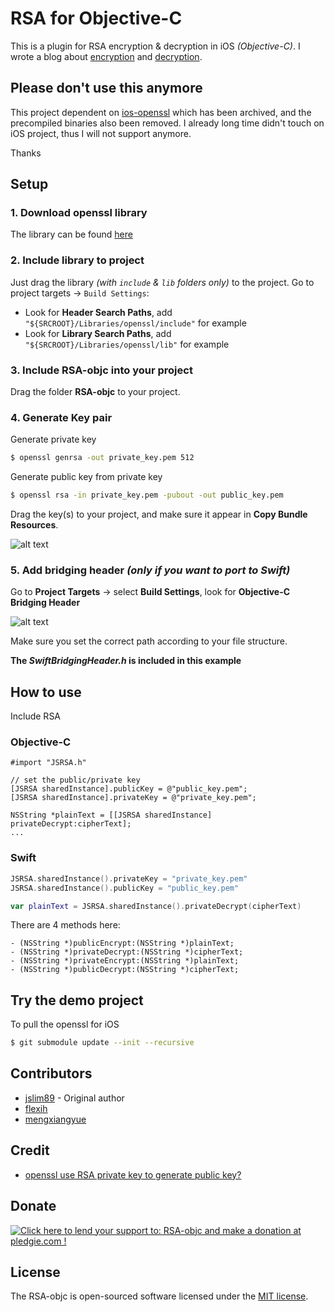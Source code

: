 # RSA for Objective-C
This is a plugin for RSA encryption & decryption in iOS _(Objective-C)_. I wrote a blog about [encryption](http://jslim.net/blog/2013/01/05/rsa-encryption-in-ios-and-decrypt-it-using-php/) and [decryption](http://jslim.net/blog/2013/06/24/rsa-decryption-on-ios/).

## Please don't use this anymore

This project dependent on [ios-openssl](https://github.com/st3fan/ios-openssl) which has been archived, and the precompiled binaries also been removed.
I already long time didn't touch on iOS project, thus I will not support anymore.

Thanks

## Setup

### 1. Download openssl library

The library can be found [here](https://github.com/st3fan/ios-openssl)

### 2. Include library to project

Just drag the library _(with `include` & `lib` folders only)_ to the project. Go to project targets -> `Build Settings`:

* Look for **Header Search Paths**, add `"${SRCROOT}/Libraries/openssl/include"` for example
* Look for **Library Search Paths**, add `"${SRCROOT}/Libraries/openssl/lib"` for example

### 3. Include RSA-objc into your project

Drag the folder **RSA-objc** to your project.

### 4. Generate Key pair

Generate private key
```sh
$ openssl genrsa -out private_key.pem 512
```

Generate public key from private key
```sh
$ openssl rsa -in private_key.pem -pubout -out public_key.pem
```

Drag the key(s) to your project, and make sure it appear in **Copy Bundle Resources**.

![alt text](https://raw.github.com/jslim89/RSA-Example/master/screenshots/resource_bundle.png "Copy Bundle Resources")  

### 5. Add bridging header _(only if you want to port to Swift)_

Go to **Project Targets** -> select **Build Settings**, look for **Objective-C Bridging Header**

![alt text](https://raw.github.com/jslim89/RSA-Example/master/screenshots/bridging-header.png "Set bridging header")  

Make sure you set the correct path according to your file structure.

**The _SwiftBridgingHeader.h_ is included in this example**

## How to use

Include RSA

### Objective-C

```obj-c
#import "JSRSA.h"

// set the public/private key
[JSRSA sharedInstance].publicKey = @"public_key.pem";
[JSRSA sharedInstance].privateKey = @"private_key.pem";

NSString *plainText = [[JSRSA sharedInstance] privateDecrypt:cipherText];
...
```

### Swift

```swift
JSRSA.sharedInstance().privateKey = "private_key.pem"
JSRSA.sharedInstance().publicKey = "public_key.pem"

var plainText = JSRSA.sharedInstance().privateDecrypt(cipherText)
```

There are 4 methods here:

```obj-c
- (NSString *)publicEncrypt:(NSString *)plainText;
- (NSString *)privateDecrypt:(NSString *)cipherText;
- (NSString *)privateEncrypt:(NSString *)plainText;
- (NSString *)publicDecrypt:(NSString *)cipherText;
```

## Try the demo project

To pull the openssl for iOS

```sh
$ git submodule update --init --recursive
```

## Contributors

- [jslim89](https://github.com/jslim89) - Original author
- [flexih](https://github.com/flexih)
- [mengxiangyue](https://github.com/mengxiangyue)

## Credit

* [openssl use RSA private key to generate public key?](http://stackoverflow.com/questions/5244129/openssl-use-rsa-private-key-to-generate-public-key/5246045#5246045)

## Donate

<a href='https://pledgie.com/campaigns/31695'><img alt='Click here to lend your support to: RSA-objc and make a donation at pledgie.com !' src='https://pledgie.com/campaigns/31695.png?skin_name=chrome' border='0' ></a>

## License

The RSA-objc is open-sourced software licensed under the [MIT license](http://opensource.org/licenses/MIT).
